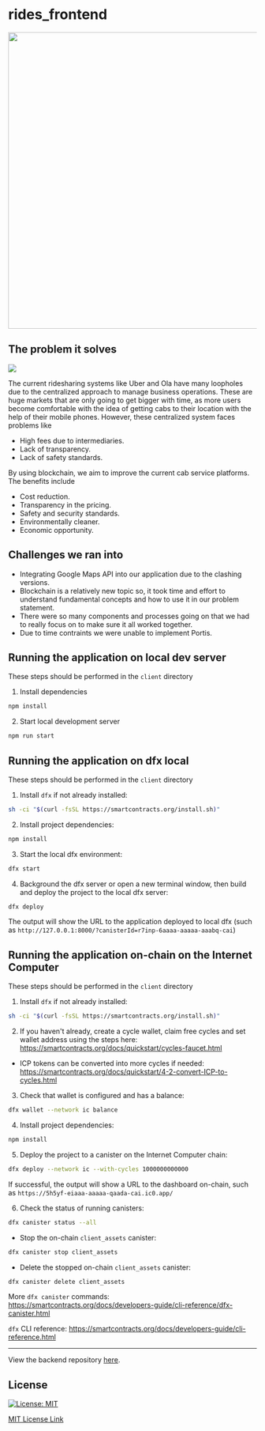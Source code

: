 # rides_frontend

<img src="https://user-images.githubusercontent.com/7106059/164817829-eb7de2b1-aade-4a74-b531-81bca478e611.png" width="600px"/>

## The problem it solves

<img src="https://d3lkc3n5th01x7.cloudfront.net/wp-content/uploads/2018/08/12061600/Ride_Sharing_Diagram.svg"/>

<p>The current ridesharing systems like Uber and Ola have many loopholes due to the centralized approach to manage business operations. These are huge markets that are only going to get bigger with time, as more users become comfortable with the idea of getting cabs to their location with the help of their mobile phones. However, these centralized system faces problems like</p>

<ul>
  <li>High fees due to intermediaries.</li>
  <li>Lack of transparency.</li>
  <li>Lack of safety standards.</li>
</ul>  
  
By using blockchain, we aim to improve the current cab service platforms. The benefits include

<ul>
  <li>Cost reduction.</li>
  <li>Transparency in the pricing.</li>
  <li>Safety and security standards.</li>
  <li>Environmentally cleaner.</li>
  <li>Economic opportunity.</li>
</ul>

## Challenges we ran into
<ul>
  <li>Integrating Google Maps API into our application due to the clashing versions.</li>
  <li>Blockchain is a relatively new topic so, it took time and effort to understand fundamental concepts and how to use it in our problem statement.</li>
  <li>There were so many components and processes going on that we had to really focus on to make sure it all worked together.</li>
  <li>Due to time contraints we were unable to implement Portis.</li>
</ul>

## Running the application on local dev server

These steps should be performed in the `client` directory

1. Install dependencies
```bash
npm install
```

2. Start local development server
```bash
npm run start
```

## Running the application on dfx local

These steps should be performed in the `client` directory

1. Install `dfx` if not already installed:
```bash
sh -ci "$(curl -fsSL https://smartcontracts.org/install.sh)"
```

2. Install project dependencies:
```bash
npm install
```

3. Start the local dfx environment:
```bash
dfx start
```

4. Background the dfx server or open a new terminal window, then build and deploy the project to the local dfx server:
```bash
dfx deploy
```
The output will show the URL to the application deployed to local dfx (such as `http://127.0.0.1:8000/?canisterId=r7inp-6aaaa-aaaaa-aaabq-cai`)


## Running the application on-chain on the Internet Computer

These steps should be performed in the `client` directory

1. Install `dfx` if not already installed:
```bash
sh -ci "$(curl -fsSL https://smartcontracts.org/install.sh)"
```

2. If you haven't already, create a cycle wallet, claim free cycles and set wallet address using the steps here: https://smartcontracts.org/docs/quickstart/cycles-faucet.html

* ICP tokens can be converted into more cycles if needed: https://smartcontracts.org/docs/quickstart/4-2-convert-ICP-to-cycles.html
  
3. Check that wallet is configured and has a balance:
```bash
dfx wallet --network ic balance
```

4. Install project dependencies:
```bash
npm install
```

5. Deploy the project to a canister on the Internet Computer chain:
```bash
dfx deploy --network ic --with-cycles 1000000000000
```
If successful, the output will show a URL to the dashboard on-chain, such as `https://5h5yf-eiaaa-aaaaa-qaada-cai.ic0.app/`

6. Check the status of running canisters:
```bash
dfx canister status --all
```
* Stop the on-chain `client_assets` canister:
```bash
dfx canister stop client_assets
```
* Delete the stopped on-chain `client_assets` canister:
```bash
dfx canister delete client_assets
```

More `dfx canister` commands: https://smartcontracts.org/docs/developers-guide/cli-reference/dfx-canister.html

`dfx` CLI reference: https://smartcontracts.org/docs/developers-guide/cli-reference.html

***

View the backend repository <a href="https://github.com/webi-ai/rides_backend">here</a>.

## License

[![License: MIT](https://img.shields.io/badge/License-MIT-yellow.svg)](https://opensource.org/licenses/MIT)

[MIT License Link](https://github.com/webi-ai/rides_frontend/blob/main/LICENSE)
